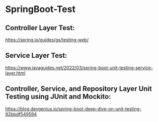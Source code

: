 # SpringBoot-Test

## Controller Layer Test: 
https://spring.io/guides/gs/testing-web/

## Service Layer Test: 
https://www.javaguides.net/2022/03/spring-boot-unit-testing-service-layer.html

## Controller, Service, and Repository Layer Unit Testing using JUnit and Mockito:
https://blog.devgenius.io/spring-boot-deep-dive-on-unit-testing-92bbdf549594
